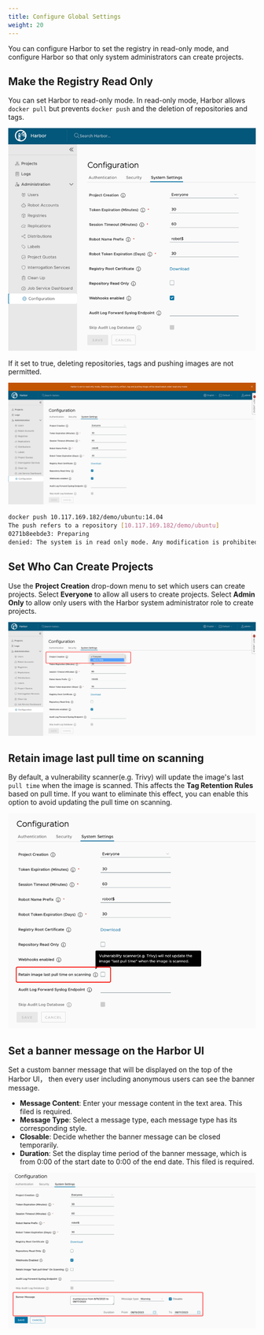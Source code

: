 ```yaml
---
title: Configure Global Settings
weight: 20
---
```


You can configure Harbor to set the registry in read-only mode, and configure Harbor so that only system administrators can create projects.

## Make the Registry Read Only

You can set Harbor to read-only mode. In read-only mode, Harbor allows `docker pull` but prevents `docker push` and the deletion of repositories and tags.

![Read-only mode](../../img/read-only.png)

If it set to true, deleting repositories, tags and pushing images are not permitted.

![browse project](../../img/read-only-enable.png)

```sh
docker push 10.117.169.182/demo/ubuntu:14.04
The push refers to a repository [10.117.169.182/demo/ubuntu]
0271b8eebde3: Preparing 
denied: The system is in read only mode. Any modification is prohibited.
```

## Set Who Can Create Projects

Use the **Project Creation** drop-down menu to set which users can create projects. Select **Everyone** to allow all users to create projects. Select **Admin Only** to allow only users with the Harbor system administrator role to create projects.

![browse project](../../img/new-proj-create.png)

## Retain image last pull time on scanning

By default, a vulnerability scanner(e.g. Trivy) will update the image's last `pull time` when the image is scanned. This affects the **Tag Retention Rules** based on pull time. If you want to eliminate this effect, you can enable this option to avoid updating the pull time on scanning. 

![browse project](../../img/skip-pull-time.png)

## Set a banner message on the Harbor UI

Set a custom banner message that will be displayed on the top of the Harbor UI， then every user including anonymous users can see the banner message.

- **Message Content**: Enter your message content in the text area. This filed is required.
- **Message Type**: Select a message type, each message type has its corresponding style.
- **Closable**: Decide whether the banner message can be closed temporarily.
- **Duration**: Set the display time period of the banner message, which is from 0:00 of the start date to 0:00 of the end date. This filed is required.

![Banner Message](../../img/banner-message.png)
